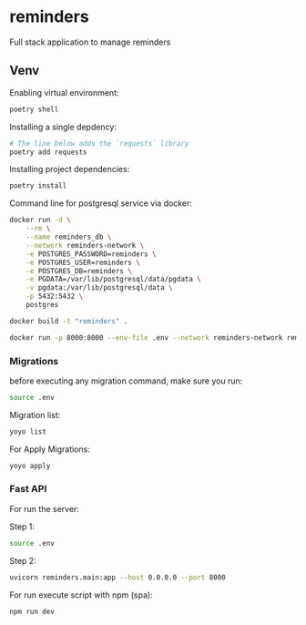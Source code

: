 # reminders

Full stack application to manage reminders

## Venv

Enabling virtual environment:

```sh
poetry shell
```

Installing a single depdency:

```sh
# The line below adds the `requests` library
poetry add requests
```

Installing project dependencies:

```sh
poetry install
```

Command line for postgresql service via docker:

```sh
docker run -d \
    --rm \
    --name reminders_db \
    --network reminders-network \
    -e POSTGRES_PASSWORD=reminders \
    -e POSTGRES_USER=reminders \
    -e POSTGRES_DB=reminders \
    -e PGDATA=/var/lib/postgresql/data/pgdata \
    -v pgdata:/var/lib/postgresql/data \
    -p 5432:5432 \
    postgres
```

```sh
docker build -t "reminders" .
```

```sh
docker run -p 8000:8000 --env-file .env --network reminders-network reminders
```

### Migrations

before executing any migration command, make sure you run:

```sh
source .env
```

Migration list:

```sh
yoyo list
```

For Apply Migrations:

```sh
yoyo apply
```

### Fast API

For run the server:

Step 1:

```sh
source .env
```

Step 2:

```sh
uvicorn reminders.main:app --host 0.0.0.0 --port 8000
```

For run execute script with npm (spa):

```sh
npm run dev
```
